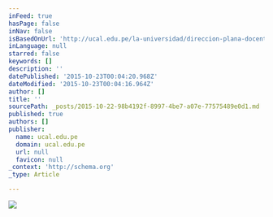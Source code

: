 ```yaml
---
inFeed: true
hasPage: false
inNav: false
isBasedOnUrl: 'http://ucal.edu.pe/la-universidad/direccion-plana-docente/arquitectura-interiores/plana-docente/ivan-schuler'
inLanguage: null
starred: false
keywords: []
description: ''
datePublished: '2015-10-23T00:04:20.968Z'
dateModified: '2015-10-23T00:04:16.964Z'
author: []
title: ''
sourcePath: _posts/2015-10-22-98b4192f-8997-4be7-a07e-77575489e0d1.md
published: true
authors: []
publisher:
  name: ucal.edu.pe
  domain: ucal.edu.pe
  url: null
  favicon: null
_context: 'http://schema.org'
_type: Article

---
```

![](http://ucal.edu.pe/sites/default/files/756x756_ivan11_.jpg)